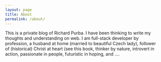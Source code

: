 ```yaml
---
layout: page
title: About
permalink: /about/
---
```


This is a private blog of Richard Purba. I have been thinking to write my thoughts and understanding on web.
I am full-stack developer by profession, a husband at home (married to beautiful Czech lady), follower of (historical) Christ at heart (see this book, thinker by nature, introvert in action, passionate in people, futuristic in hoping, and ....


